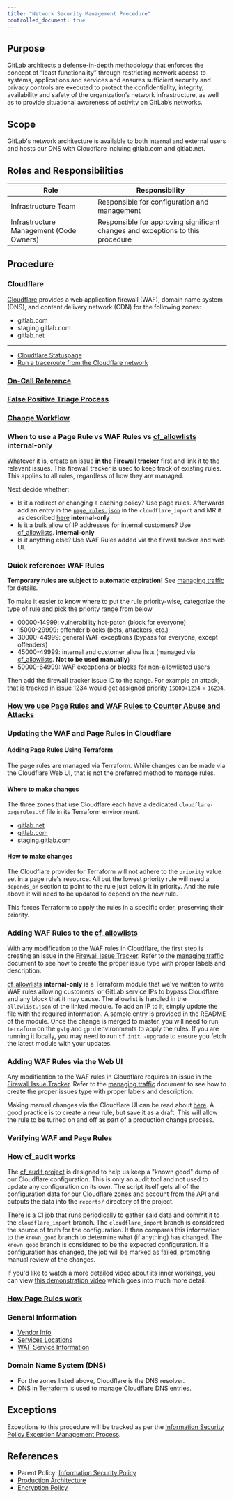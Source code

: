 ```yaml
---
title: "Network Security Management Procedure"
controlled_document: true
---
```


## Purpose

GitLab architects a defense-in-depth methodology that enforces the concept of “least functionality” through restricting network access to systems, applications and services and ensures sufficient security and privacy controls are executed to protect the confidentiality, integrity, availability and safety of the organization’s network infrastructure, as well as to provide situational awareness of activity on GitLab’s networks.

## Scope

GitLab's network architecture is available to both internal and external users and hosts our DNS with Cloudflare incluing gitlab.com and gitlab.net.

## Roles and Responsibilities

| Role  | Responsibility |
|-----------|-----------|
| Infrastructure Team | Responsible for configuration and management |
| Infrastructure Management (Code Owners) | Responsible for approving significant changes and exceptions to this procedure |

## Procedure

### Cloudflare

[Cloudflare](https://cloudflare.com) provides a web application firewall (WAF), domain name system
(DNS), and content delivery network (CDN) for the following zones:

- gitlab.com
- staging.gitlab.com
- gitlab.net

---

- [Cloudflare Statuspage](https://www.cloudflarestatus.com/)
- [Run a traceroute from the Cloudflare network](https://ops.gitlab.net/gitlab-com/gl-infra/cloudflare-traceroute)

### [On-Call Reference](https://gitlab.com/gitlab-com/runbooks/-/blob/master/docs/cloudflare/oncall.md)

### [False Positive Triage Process](https://gitlab.com/gitlab-com/runbooks/-/blob/master/docs/cloudflare/troubleshooting.md#false-positive-triage-process)

### [Change Workflow](https://gitlab.com/gitlab-com/gl-infra/reliability/-/issues/10993)

### When to use a Page Rule vs WAF Rules vs [cf_allowlists](https://ops.gitlab.net/gitlab-com/gl-infra/terraform-modules/cf_allowlists) **internal-only**

Whatever it is, create an issue [**in the Firewall tracker**](https://gitlab.com/gitlab-com/gl-infra/cloudflare-firewall/-/issues) first and link it to the relevant issues. This firewall tracker is used to keep track of existing rules. This applies to all rules, regardless of how they are managed.

Next decide whether:

- Is it a redirect or changing a caching policy? Use page rules. Afterwards add an entry in the [`page_rules.json`](https://ops.gitlab.net/gitlab-com/gl-infra/cloudflare-audit-log/-/blob/cloudflare_import/page_rules.json) in the `cloudflare_import` and MR it as described [here](https://ops.gitlab.net/gitlab-com/gl-infra/cloudflare-audit-log#how-do-i-apply-a-cloudflare-change-then) **internal-only**
- Is it a bulk allow of IP addresses for internal customers? Use [cf_allowlists](https://ops.gitlab.net/gitlab-com/gl-infra/terraform-modules/cf_allowlists). **internal-only**
- Is it anything else? Use WAF Rules added via the firwall tracker and web UI.

### Quick reference: WAF Rules

**Temporary rules are subject to automatic expiration!** See [managing traffic](https://gitlab.com/gitlab-com/runbooks/-/blob/5bee8d98f19b68b912e9adda83bae1bf2fa3d0dd/docs/cloudflare/managing-traffic.md) for details.

To make it easier to know where to put the rule priority-wise, categorize the type of rule and pick the priority range from below

- 00000-14999: vulnerability hot-patch (block for everyone)
- 15000-29999: offender blocks (bots, attackers, etc.)
- 30000-44999: general WAF exceptions (bypass for everyone, except offenders)
- 45000-49999: internal and customer allow lists  (managed via [cf_allowlists](https://ops.gitlab.net/gitlab-com/gl-infra/terraform-modules/cf_allowlists). **Not to be used manually**)
- 50000-64999: WAF exceptions or blocks for non-allowlisted users

Then add the firewall tracker issue ID to the range. For example an attack, that is tracked in issue 1234 would get assigned priority `15000+1234` = `16234`.

[cf_allowlists]: https://ops.gitlab.net/gitlab-com/gl-infra/terraform-modules/cf_allowlists

### [How we use Page Rules and WAF Rules to Counter Abuse and Attacks](https://gitlab.com/gitlab-com/gl-infra/reliability/-/issues/10277)

### Updating the WAF and Page Rules in Cloudflare

#### Adding Page Rules Using Terraform

The page rules are managed via Terraform. While changes can be made via the
Cloudflare Web UI, that is not the preferred method to manage rules.

#### Where to make changes

The three zones that use Cloudflare each have a dedicated
`cloudflare-pagerules.tf` file in its Terraform environment.

- [gitlab.net](https://ops.gitlab.net/gitlab-com/gitlab-com-infrastructure/-/blob/master/environments/ops/cloudflare-pagerules.tf)
- [gitlab.com](https://ops.gitlab.net/gitlab-com/gitlab-com-infrastructure/-/blob/master/environments/gprd/cloudflare-pagerules.tf)
- [staging.gitlab.com](https://ops.gitlab.net/gitlab-com/gitlab-com-infrastructure/-/blob/master/environments/gstg/cloudflare-pagerules.tf)

#### How to make changes

The Cloudflare provider for Terraform will not adhere to the `priority` value
set in a page rule's resource. All but the lowest priority rule will need a
`depends_on` section to point to the rule just below it in priority. And the
rule above it will need to be updated to depend on the new rule.

This forces Terraform to apply the rules in a specific order, preserving their
priority.

### Adding WAF Rules to the [cf_allowlists]

With any modification to the WAF rules in Cloudflare, the first step is
creating an issue in the [Firewall Issue Tracker](https://gitlab.com/gitlab-com/gl-infra/cloudflare-firewall).
Refer to the [managing traffic](https://gitlab.com/gitlab-com/runbooks/-/blob/5bee8d98f19b68b912e9adda83bae1bf2fa3d0dd/docs/cloudflare/managing-traffic.md) document to see how to
create the proper issue type with proper labels and description.

[cf_allowlists](https://ops.gitlab.net/gitlab-com/gl-infra/terraform-modules/cf_allowlists) **internal-only** is a Terraform module that we've written to write WAF rules allowing customers'
or GitLab service IPs to bypass Cloudflare and any block that it may cause. The
allowlist is handled in the `allowlist.json` of the linked module. To add an IP
to it, simply update the file with the required information. A sample entry is
provided in the README of the module. Once the change is merged to master, you
will need to run `terraform` on the `gstg` and `gprd` environments to apply the
rules. If you are running it locally, you may need to run `tf init -upgrade` to
ensure you fetch the latest module with your updates.

### Adding WAF Rules via the Web UI

Any modification to the WAF rules in Cloudflare requires an issue in the
[Firewall Issue Tracker](https://gitlab.com/gitlab-com/gl-infra/cloudflare-firewall).
Refer to the [managing traffic](https://gitlab.com/gitlab-com/runbooks/-/blob/5bee8d98f19b68b912e9adda83bae1bf2fa3d0dd/docs/cloudflare/managing-traffic.md) document to see how to
create the proper issues type with proper labels and description.

Making manual changes via the Cloudflare UI can be read about [here](https://developers.cloudflare.com/firewall/cf-dashboard/create-edit-delete-rules/).
A good practice is to create a new rule, but save it as a draft. This will
allow the rule to be turned on and off as part of a production change process.

### Verifying WAF and Page Rules

### How cf_audit works

The [cf_audit project](https://ops.gitlab.net/gitlab-com/gl-infra/cloudflare-audit-log)
is designed to help us keep a "known good" dump of our Cloudflare configuration.
This is only an audit tool and not used to update any configuration on its own.
The script itself gets all of the configuration data for our Cloudflare zones
and account from the API and outputs the data into the `reports/` directory of
the project.

There is a CI job that runs periodically to gather said data and commit it to
the `cloudflare_import` branch. The `cloudflare_import` branch is considered
the source of truth for the configuration. It then compares this information to
the `known_good` branch to determine what (if anything) has changed. The
`known_good` branch is considered to be the expected configuration. If a
configuration has changed, the job will be marked as failed, prompting manual
review of the changes.

If you'd like to watch a more detailed video about its inner workings, you can
view [this demonstration video](https://youtu.be/vTKyf-PS7Lo) which goes into
much more detail.

### [How Page Rules work](https://gitlab.com/gitlab-com/gl-infra/reliability/-/issues/10989)

### General Information

- [Vendor Info](https://gitlab.com/gitlab-com/runbooks/-/blob/5bee8d98f19b68b912e9adda83bae1bf2fa3d0dd/docs/cloudflare/vendor.md)
- [Services Locations](https://gitlab.com/gitlab-com/runbooks/-/blob/5bee8d98f19b68b912e9adda83bae1bf2fa3d0dd/docs/cloudflare/services-locations.md)
- [WAF Service Information](https://gitlab.com/gitlab-com/runbooks/-/blob/5bee8d98f19b68b912e9adda83bae1bf2fa3d0dd/docs/waf/README.md)

### Domain Name System (DNS)

- For the zones listed above, Cloudflare is the DNS resolver.
- [DNS in Terraform](https://ops.gitlab.net/gitlab-com/gitlab-com-infrastructure/-/tree/master/environments/dns) is used to manage Cloudflare DNS entries.

## Exceptions

Exceptions to this procedure will be tracked as per the [Information Security Policy Exception Management Process](/handbook/security/controlled-document-procedure/#exceptions).

## References

- Parent Policy: [Information Security Policy](/handbook/security/)
- [Production Architecture](/handbook/engineering/infrastructure/production/architecture/)
- [Encryption Policy](/handbook/security/product-security/vulnerability-management/encryption-policy.html#encryption-in-transit)
